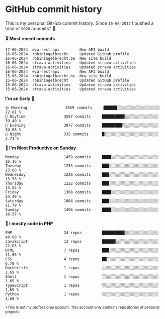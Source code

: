 # GitHub commit history
This is my personal GitHub commit history. Since <!--START_SECTION:first-commit-date-->`16-06-2017`<!--END_SECTION:first-commit-date--> I pushed a total of <!--START_SECTION:total-commit-count-->`9028`<!--END_SECTION:total-commit-count--> commits* 🎉.

<!--START_SECTION:most-recent-commits-->
**⏳ Most recent commits**
                                        
```text
17-06-2024  wca-rest-api         New API build
16-06-2024  robiningelbrecht     Updated GitHub profile
16-06-2024  robiningelbrecht.be  New site build
16-06-2024  strava-activities    Updated strava activities
16-06-2024  strava-activities    Updated strava activities
16-06-2024  wca-rest-api         New API build
15-06-2024  robiningelbrecht.be  New site build
15-06-2024  robiningelbrecht     Updated GitHub profile
15-06-2024  strava-activities    Updated strava activities
15-06-2024  strava-activities    Updated strava activities
```
<!--END_SECTION:most-recent-commits-->  

<!--START_SECTION:commits-per-day-time-->
**I&#039;m an Early 🐤**

```text
🌞 Morning                 2059 commits     ██████░░░░░░░░░░░░░░░░░░░   22.81 %
🌆 Daytime                 3557 commits     ██████████░░░░░░░░░░░░░░░   39.40 %
🌃 Evening                 3077 commits     █████████░░░░░░░░░░░░░░░░   34.08 %
🌙 Night                   335 commits      █░░░░░░░░░░░░░░░░░░░░░░░░   3.71 %
```
<!--END_SECTION:commits-per-day-time-->  

<!--START_SECTION:commits-per-weekday-->
**📅 I&#039;m Most Productive on Sunday**

```text
Monday                    1459 commits     ████░░░░░░░░░░░░░░░░░░░░░   16.16 %
Tuesday                   1253 commits     ███░░░░░░░░░░░░░░░░░░░░░░   13.88 %
Wednesday                 1226 commits     ███░░░░░░░░░░░░░░░░░░░░░░   13.58 %
Thursday                  1222 commits     ███░░░░░░░░░░░░░░░░░░░░░░   13.54 %
Friday                    1308 commits     ████░░░░░░░░░░░░░░░░░░░░░   14.49 %
Saturday                  1064 commits     ███░░░░░░░░░░░░░░░░░░░░░░   11.79 %
Sunday                    1496 commits     ████░░░░░░░░░░░░░░░░░░░░░   16.57 %
```
<!--END_SECTION:commits-per-weekday-->  

<!--START_SECTION:repos-per-language-->
**💬 I mostly code in PHP**

```text
PHP                       24 repos         ██████████░░░░░░░░░░░░░░░   40.68 %
JavaScript                13 repos         ██████░░░░░░░░░░░░░░░░░░░   22.03 %
HTML                      7 repos          ███░░░░░░░░░░░░░░░░░░░░░░   11.86 %
CSS                       4 repos          ██░░░░░░░░░░░░░░░░░░░░░░░   6.78 %
Dockerfile                1 repos          ░░░░░░░░░░░░░░░░░░░░░░░░░   1.69 %
Shell                     1 repos          ░░░░░░░░░░░░░░░░░░░░░░░░░   1.69 %
TypeScript                1 repos          ░░░░░░░░░░░░░░░░░░░░░░░░░   1.69 %
Python                    1 repos          ░░░░░░░░░░░░░░░░░░░░░░░░░   1.69 %
```
<!--END_SECTION:repos-per-language-->  

<sub>*This is not my professional account. This account only contains repositories of personal projects</sub>
